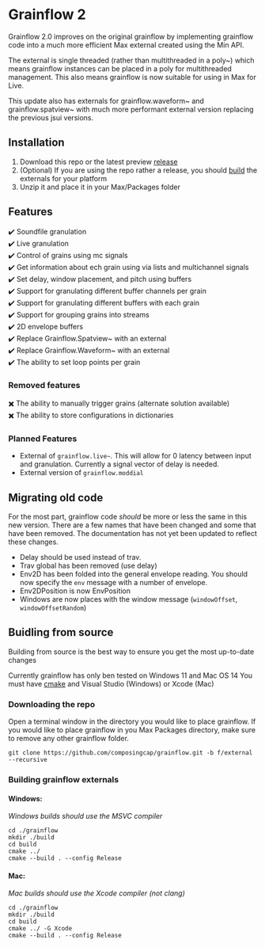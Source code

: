 # Grainflow 2 
Grainflow 2.0 improves on the original grainflow by implementing grainflow code into a much more efficient Max external created using the Min API.

The external is single threaded (rather than multithreaded in a poly~) which means grainflow instances can be placed in a poly for multithreaded management. This also means grainflow is now suitable for using in Max for Live.

This update also has externals for grainflow.waveform~ and grainflow.spatview~ with much more performant external version replacing the previous jsui versions.

## Installation 
1. Download this repo or the latest preview [release](https://github.com/composingcap/grainflow/releases)
2. (Optional) If you are using the repo rather a release, you should [build](#buidling-from-source) the externals for your platform
3. Unzip it and place it in your Max/Packages folder


## Features
✔️ Soundfile granulation\
✔️ Live granulation\
✔️ Control of grains using mc signals\
✔️ Get information about ech grain using via lists and multichannel signals\
✔️ Set delay, window placement, and pitch using buffers\
✔️ Support for granulating different buffer channels per grain\
✔️ Support for granulating different buffers with each grain\
✔️ Support for grouping grains into streams\
✔️ 2D envelope buffers \
✔️ Replace Grainflow.Spatview~ with an external \
✔️ Replace Grainflow.Waveform~ with an external \
✔️ The ability to set loop points per grain 

### Removed features
✖️ The ability to manually trigger grains (alternate solution available) \
✖️ The ability to store configurations in dictionaries

### Planned Features
- External of `grainflow.live~`. This will allow for 0 latency between input and granulation. Currently a signal vector of delay is needed. 
- External version of `grainflow.moddial` 

## Migrating old code
For the most part, grainflow code *should* be more or less the same in this new version. There are a few names that have been changed and some that have been removed.
The documentation has not yet been updated to reflect these changes.
- Delay should be used instead of trav. 
- Trav global has been removed (use delay)
- Env2D has been folded into the general envelope reading. You should now specify the `env` message with a number of envelope. 
- Env2DPosition is now EnvPosition
- Windows are now places with the window message (`windowOffset`, `windowOffsetRandom`)


## Buidling from source
Building from source is the best way to ensure you get the most up-to-date changes

Currently grainflow has only ben tested on Windows 11 and Mac OS 14
You must have [cmake](https://cmake.org/) and Visual Studio (Windows) or Xcode (Mac) 
### Downloading the repo
Open a terminal window in the directory you would like to place grainflow.
If you would like to place grainflow in you Max Packages directory, make sure to remove any other grainflow folder.
```
git clone https://github.com/composingcap/grainflow.git -b f/external --recursive
```
### Building grainflow externals 
#### Windows:
*Windows builds should use the MSVC compiler*
```
cd ./grainflow
mkdir ./build
cd build
cmake ../
cmake --build . --config Release
```
#### Mac:
*Mac builds should use the Xcode compiler (not clang)*
```
cd ./grainflow
mkdir ./build
cd build
cmake ../ -G Xcode
cmake --build . --config Release
```
